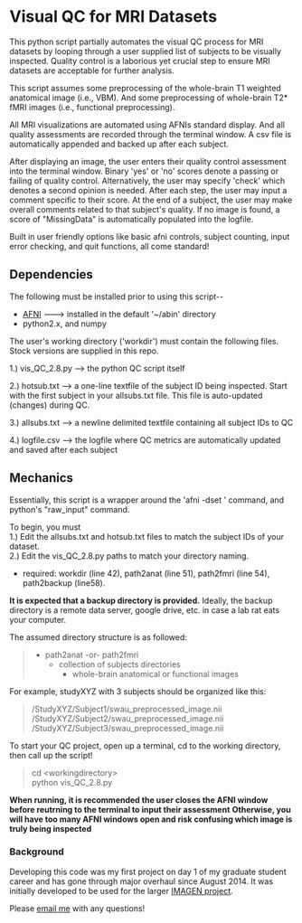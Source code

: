 # Visual QC for MRI Datasets
This python script partially automates the visual QC process for MRI datasets by looping through a user
supplied list of subjects to be visually inspected. Quality control is a laborious yet crucial step to ensure MRI datasets are
acceptable for further analysis.

This script assumes some preprocessing of the whole-brain T1 weighted anatomical image (i.e., VBM).
And some preprocessing of whole-brain T2* fMRI images (i.e., functional preprocessing). 

All MRI visualizations are automated using AFNIs standard display. And all quality assessments are recorded through the terminal window.
A csv file is automatically appended and backed up after each subject.

After displaying an image, the user enters their quality control assessment into the terminal window. Binary 'yes' or 'no' scores denote
a passing or failing of quality control. Alternatively, the user may specify 'check' which denotes a second opinion is needed.
After each step, the user may input a comment specific to their score. At the end of a subject, the user may make overall comments
related to that subject's quality. If no image is found, a score of "MissingData" is automatically populated into the logfile.

Built in user friendly options like basic afni controls, subject counting, input error checking, and quit functions, all come 
standard!  
## Dependencies
The following must be installed prior to using this script--

<ul>
  <li><a href='https://afni.nimh.nih.gov'> AFNI</a> ---> installed in the default '~/abin' directory</li>
  <li>python2.x, and numpy</li>
</ul>

The user's working directory ('workdir') must contain the following files. Stock versions are supplied in this repo.
  
  1.) vis_QC_2.8.py --> the python QC script itself
  
  2.) hotsub.txt --> a one-line textfile of the subject ID being inspected. Start with the first subject in your allsubs.txt file. 
  This file is auto-updated (changes) during QC. 
  
  3.) allsubs.txt --> a newline delimited textfile containing all subject IDs to QC
  
  4.) logfile.csv --> the logfile where QC metrics are automatically updated and saved after each subject

## Mechanics
Essentially, this script is a wrapper around the 'afni -dset ' command, and python's "raw_input" command.

To begin, you must  
1.) Edit the allsubs.txt and hotsub.txt files to match the subject IDs of your dataset.  
2.) Edit the vis_QC_2.8.py paths to match your directory naming.  
<ul> <li>required: workdir (line 42), path2anat (line 51), path2fmri (line 54), path2backup (line58).</li></ul> 
    
**It is expected that a backup directory is provided.**
Ideally, the backup directory is a remote data server, google drive, etc. in case a lab rat eats your computer. 

The assumed directory structure is as followed:
>- path2anat -or- path2fmri  
>    - collection of subjects directories  
>        - whole-brain anatomical or functional images  

For example, studyXYZ with 3 subjects should be organized like this: 
>/StudyXYZ/Subject1/swau_preprocessed_image.nii  
>/StudyXYZ/Subject2/swau_preprocessed_image.nii  
>/StudyXYZ/Subject3/swau_preprocessed_image.nii  

To start your QC project, open up a terminal, cd to the working directory, then call up the script!  
>cd \<workingdirectory>  
>python vis_QC_2.8.py

**When running, it is recommended the user closes the AFNI window before reutrning to the terminal to input their assessment**
**Otherwise, you will have too many AFNI windows open and risk confusing which image is truly being inspected**

### Background
Developing this code was my first project on day 1 of my graduate student career and has gone through major overhaul since August 2014.
It was initially developed to be used for the larger [IMAGEN project]('www.imagen-europe.com').

Please [email me]('pspechle@uvm.edu') with any questions!
